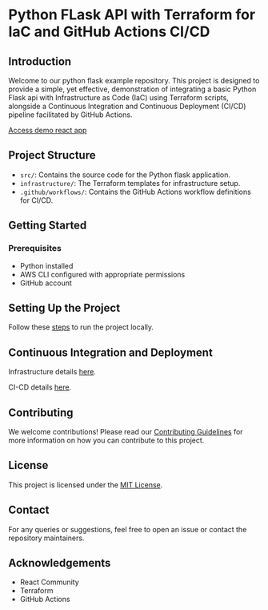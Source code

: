 # Python FLask API with Terraform for IaC and GitHub Actions CI/CD

## Introduction
Welcome to our python flask example repository. This project is designed to provide a simple, yet effective, demonstration of integrating a basic Python Flask api with Infrastructure as Code (IaC) using Terraform scripts, alongside a Continuous Integration and Continuous Deployment (CI/CD) pipeline facilitated by GitHub Actions.

[Access demo react app](https://react-terraform.dash-demo.click/)

## Project Structure
- `src/`: Contains the source code for the Python flask application.
- `infrastructure/`: The Terraform templates for infrastructure setup.
- `.github/workflows/`: Contains the GitHub Actions workflow definitions for CI/CD.

## Getting Started
### Prerequisites
- Python installed
- AWS CLI configured with appropriate permissions
- GitHub account

## Setting Up the Project
Follow these [steps](/README-App.md) to run the project locally.

## Continuous Integration and Deployment

Infrastructure details [here](/infrastructure/readme.md).

CI-CD details [here](/.github/workflows/readme.md).

## Contributing

We welcome contributions! Please read our [Contributing Guidelines](CONTRIBUTING) for more information on how you can contribute to this project.

## License
This project is licensed under the [MIT License](LICENSE).

## Contact
For any queries or suggestions, feel free to open an issue or contact the repository maintainers.

## Acknowledgements
- React Community
- Terraform
- GitHub Actions
